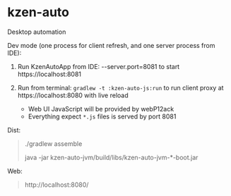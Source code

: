 # kzen-auto
Desktop automation

Dev mode (one process for client refresh, and one server process from IDE):

1) Run KzenAutoApp from IDE: --server.port=8081
    to start https://localhost:8081
    
2) Run from terminal: `gradlew -t :kzen-auto-js:run`
    to run client proxy at https://localhost:8080 with live reload
    - Web UI JavaScript will be provided by webP12ack          
    - Everything expect `*.js` files is served by port 8081


Dist:
> ./gradlew assemble
>
> java -jar kzen-auto-jvm/build/libs/kzen-auto-jvm-*-boot.jar

Web:
> http://localhost:8080/

